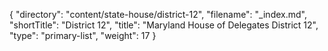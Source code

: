{
  "directory": "content/state-house/district-12",
  "filename": "_index.md",
  "shortTitle": "District 12",
  "title": "Maryland House of Delegates District 12",
  "type": "primary-list",
  "weight": 17
}
